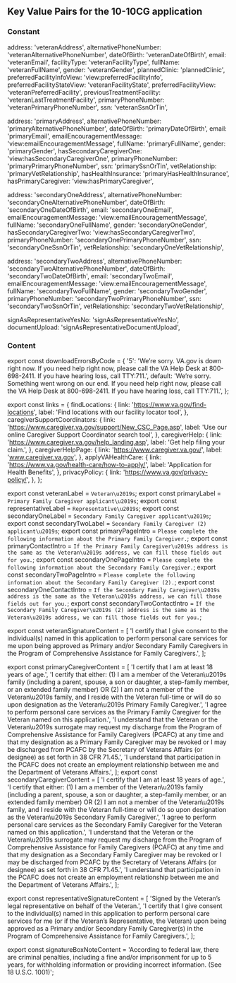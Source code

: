 ## Key Value Pairs for the 10-10CG application


### Constant
  address: 'veteranAddress',
  alternativePhoneNumber: 'veteranAlternativePhoneNumber',
  dateOfBirth: 'veteranDateOfBirth',
  email: 'veteranEmail',
  facilityType: 'veteranFacilityType',
  fullName: 'veteranFullName',
  gender: 'veteranGender',
  plannedClinic: 'plannedClinic',
  preferredFacilityInfoView: 'view:preferredFacilityInfo',
  preferredFacilityStateView: 'veteranFacilityState',
  preferredFacilityView: 'veteranPreferredFacility',
  previousTreatmentFacility: 'veteranLastTreatmentFacility',
  primaryPhoneNumber: 'veteranPrimaryPhoneNumber',
  ssn: 'veteranSsnOrTin',



  address: 'primaryAddress',
  alternativePhoneNumber: 'primaryAlternativePhoneNumber',
  dateOfBirth: 'primaryDateOfBirth',
  email: 'primaryEmail',
  emailEncouragementMessage: 'view:emailEncouragementMessage',
  fullName: 'primaryFullName',
  gender: 'primaryGender',
  hasSecondaryCaregiverOne: 'view:hasSecondaryCaregiverOne',
  primaryPhoneNumber: 'primaryPrimaryPhoneNumber',
  ssn: 'primarySsnOrTin',
  vetRelationship: 'primaryVetRelationship',
  hasHealthInsurance: 'primaryHasHealthInsurance',
  hasPrimaryCaregiver: 'view:hasPrimaryCaregiver',



  address: 'secondaryOneAddress',
  alternativePhoneNumber: 'secondaryOneAlternativePhoneNumber',
  dateOfBirth: 'secondaryOneDateOfBirth',
  email: 'secondaryOneEmail',
  emailEncouragementMessage: 'view:emailEncouragementMessage',
  fullName: 'secondaryOneFullName',
  gender: 'secondaryOneGender',
  hasSecondaryCaregiverTwo: 'view:hasSecondaryCaregiverTwo',
  primaryPhoneNumber: 'secondaryOnePrimaryPhoneNumber',
  ssn: 'secondaryOneSsnOrTin',
  vetRelationship: 'secondaryOneVetRelationship',



  address: 'secondaryTwoAddress',
  alternativePhoneNumber: 'secondaryTwoAlternativePhoneNumber',
  dateOfBirth: 'secondaryTwoDateOfBirth',
  email: 'secondaryTwoEmail',
  emailEncouragementMessage: 'view:emailEncouragementMessage',
  fullName: 'secondaryTwoFullName',
  gender: 'secondaryTwoGender',
  primaryPhoneNumber: 'secondaryTwoPrimaryPhoneNumber',
  ssn: 'secondaryTwoSsnOrTin',
  vetRelationship: 'secondaryTwoVetRelationship',



  signAsRepresentativeYesNo: 'signAsRepresentativeYesNo',
  documentUpload: 'signAsRepresentativeDocumentUpload',


### Content
export const downloadErrorsByCode = {
  '5':
    'We’re sorry. VA.gov is down right now. If you need help right now, please call the VA Help Desk at 800-698-2411. If you have hearing loss, call TTY:711.',
  default:
    'We’re sorry. Something went wrong on our end. If you need help right now, please call the VA Help Desk at 800-698-2411. If you have hearing loss, call TTY:711.',
};

export const links = {
  findLocations: {
    link: 'https://www.va.gov/find-locations',
    label: 'Find locations with our facility locator tool',
  },
  caregiverSupportCoordinators: {
    link: 'https://www.caregiver.va.gov/support/New_CSC_Page.asp',
    label: 'Use our online Caregiver Support Coordinator search tool',
  },
  caregiverHelp: {
    link: 'https://www.caregiver.va.gov/help_landing.asp',
    label: 'Get help filing your claim.',
  },
  caregiverHelpPage: {
    link: 'https://www.caregiver.va.gov/',
    label: 'www.caregiver.va.gov',
  },
  applyVAHealthCare: {
    link: 'https://www.va.gov/health-care/how-to-apply/',
    label: 'Application for Health Benefits',
  },
  privacyPolicy: {
    link: 'https://www.va.gov/privacy-policy/',
  },
};

export const veteranLabel = `Veteran\u2019s`;
export const primaryLabel = `Primary Family Caregiver applicant\u2019s`;
export const representativeLabel = `Representative\u2019s`;
export const secondaryOneLabel = `Secondary Family Caregiver applicant\u2019s`;
export const secondaryTwoLabel = `Secondary Family Caregiver (2) applicant\u2019s`;
export const primaryPageIntro = `Please complete the following information about the Primary Family Caregiver.`;
export const primaryContactIntro = `If the Primary Family Caregiver\u2019s address is the same as the Veteran\u2019s address, we can fill those fields out for you.`;
export const secondaryOnePageIntro = `Please complete the following information about the Secondary Family Caregiver.`;
export const secondaryTwoPageIntro = `Please complete the following information about the Secondary Family Caregiver (2).`;
export const secondaryOneContactIntro = `If the Secondary Family Caregiver\u2019s address is the same as the Veteran\u2019s address, we can fill those fields out for you.`;
export const secondaryTwoContactIntro = `If the Secondary Family Caregiver\u2019s (2) address is the same as the Veteran\u2019s address, we can fill those fields out for you.`;

export const veteranSignatureContent = [
  'I certify that I give consent to the individual(s) named in this application to perform personal care services for me upon being approved as Primary and/or Secondary Family Caregivers in the Program of Comprehensive Assistance for Family Caregivers.',
];

export const primaryCaregiverContent = [
  'I certify that I am at least 18 years of age.',
  'I certify that either: (1) I am a member of the Veteran\u2019s family (including a parent, spouse, a son or daughter, a step-family member, or an extended family member) OR (2) I am not a member of the Veteran\u2019s family, and I reside with the Veteran full-time or will do so upon designation as the Veteran\u2019s Primary Family Caregiver.',
  'I agree to perform personal care services as the Primary Family Caregiver for the Veteran named on this application.',
  'I understand that the Veteran or the Veteran\u2019s surrogate may request my discharge from the Program of Comprehensive Assistance for Family Caregivers (PCAFC) at any time and that my designation as a Primary Family Caregiver may be revoked or I may be discharged from PCAFC by the Secretary of Veterans Affairs (or designee) as set forth in 38 CFR 71.45.',
  'I understand that participation in the PCAFC does not create an employment relationship between me and the Department of Veterans Affairs.',
];
export const secondaryCaregiverContent = [
  'I certify that I am at least 18 years of age.',
  'I certify that either: (1) I am a member of the Veteran\u2019s family (including a parent, spouse, a son or daughter, a step-family member, or an extended family member) OR (2) I am not a member of the Veteran\u2019s family, and I reside with the Veteran full-time or will do so upon designation as the Veteran\u2019s Secondary Family Caregiver.',
  'I agree to perform personal care services as the Secondary Family Caregiver for the Veteran named on this application.',
  'I understand that the Veteran or the Veteran\u2019s surrogate may request my discharge from the Program of Comprehensive Assistance for Family Caregivers (PCAFC) at any time and that my designation as a Secondary Family Caregiver may be revoked or I may be discharged from PCAFC by the Secretary of Veterans Affairs (or designee) as set forth in 38 CFR 71.45.',
  'I understand that participation in the PCAFC does not create an employment relationship between me and the Department of Veterans Affairs.',
];

export const representativeSignatureContent = [
  'Signed by the Veteran’s legal representative on behalf of the Veteran.',
  'I certify that I give consent to the individual(s) named in this application to perform personal care services for me (or if the Veteran’s Representative, the Veteran) upon being approved as a Primary and/or Secondary Family Caregiver(s) in the Program of Comprehensive Assistance for Family Caregivers.',
];

export const signatureBoxNoteContent =
  'According to federal law, there are criminal penalties, including a fine and/or imprisonment for up to 5 years, for withholding information or providing incorrect information. (See 18 U.S.C. 1001)';
